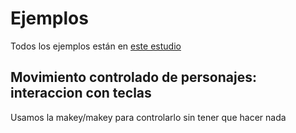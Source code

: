# Ejemplos

Todos los ejemplos están en [este estudio](https://scratch.mit.edu/studios/25477130)



## Movimiento controlado de personajes: interaccion con teclas




Usamos la makey/makey para controlarlo sin tener que hacer nada
